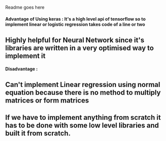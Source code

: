 Readme goes here

#### Advantage of Using keras : It's a high level api of tensorflow so to implement linear or logistic regression takes code of a line or two
## Highly helpful for Neural Network since it's libraries are written  in a very optimised way to implement it
#### Disadvantage :
## Can't implement Linear regression using normal equation because there is no method to multiply matrices or form matrices
## If we have to implement anything from scratch it has to be done with some low level libraries and built it from scratch.
 
